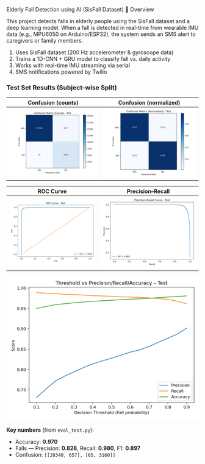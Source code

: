 Elderly Fall Detection using AI (SisFall Dataset)
📖 Overview

This project detects falls in elderly people using the SisFall dataset and a deep learning model.
When a fall is detected in real-time from wearable IMU data (e.g., MPU6050 on Arduino/ESP32), the system sends an SMS alert to caregivers or family members.

1) Uses SisFall dataset (200 Hz accelerometer & gyroscope data)
2) Trains a 1D-CNN + GRU model to classify fall vs. daily activity
3) Works with real-time IMU streaming via serial
4) SMS notifications powered by Twilio

### Test Set Results (Subject-wise Split)

| Confusion (counts) | Confusion (normalized) |
|---|---|
| ![Counts](confusion_counts.png) | ![Norm](confusion_normalized.png) |

| ROC Curve | Precision–Recall |
|---|---|
| ![ROC](roc_curve.png) | ![PR](precision_recall_curve.png) |

![Threshold Sweep](threshold_sweep.png)

**Key numbers** (from `eval_test.py`):  
- Accuracy: **0.970**  
- Falls — Precision: **0.828**, Recall: **0.980**, F1: **0.897**  
- Confusion: `[[20340, 657], [65, 3160]]`

